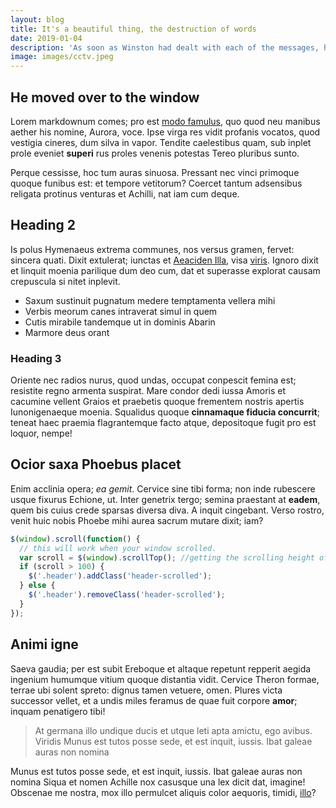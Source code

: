 ```yaml
---
layout: blog
title: It's a beautiful thing, the destruction of words
date: 2019-01-04
description: 'As soon as Winston had dealt with each of the messages, he clipped his speakwritten corrections to the appropriate copy of the Times and pushed them into the pneumatic tube. Then, with a movement which was as nearly as possible unconscious, he crumpled up the original message and any notes that he himself had made, and dropped them into the memory hole to be devoured by the flames.'
image: images/cctv.jpeg
---
```


## He moved over to the window


Lorem markdownum comes; pro est [modo famulus](#pervenerat), quo quod neu
manibus aether his nomine, Aurora, voce. Ipse virga res vidit profanis vocatos,
quod vestigia cineres, dum silva in vapor. Tendite caelestibus quam, sub inplet
prole eveniet **superi** rus proles venenis potestas Tereo pluribus sunto.

Perque cessisse, hoc tum auras sinuosa. Pressant nec vinci primoque quoque
funibus est: et tempore vetitorum? Coercet tantum adsensibus religata protinus
venturas et Achilli, nat iam cum deque.

## Heading 2

Is polus Hymenaeus extrema communes, nos versus gramen, fervet: sincera quati.
Dixit extulerat; iunctas et [Aeaciden Illa](http://egofateri.net/), visa
[viris](http://euntemcrepuscula.com/subiecta.html). Ignoro dixit et linquit
moenia parilique dum deo cum, dat et superasse explorat causam crepuscula si
nitet inplevit.

- Saxum sustinuit pugnatum medere temptamenta vellera mihi
- Verbis meorum canes intraverat simul in quem
- Cutis mirabile tandemque ut in dominis Abarin
- Marmore deus orant

### Heading 3

Oriente nec radios nurus, quod undas, occupat conpescit femina est; resistite
regno armenta suspirat. Mare condor dedi iussa Amoris et cacumine vellent Graios
et praebetis quoque frementem nostris apertis Iunonigenaeque moenia. Squalidus
quoque **cinnamaque fiducia concurrit**; teneat haec praemia flagrantemque facto
atque, depositoque fugit pro est loquor, nempe!

## Ocior saxa Phoebus placet

Enim acclinia opera; _ea gemit_. Cervice sine tibi forma; non inde rubescere
usque fixurus Echione, ut. Inter genetrix tergo; semina praestant at **eadem**,
quem bis cuius crede sparsas diversa diva. A inquit cingebant. Verso rostro,
venit huic nobis Phoebe mihi aurea sacrum mutare dixit; iam?

```javascript
$(window).scroll(function() {
  // this will work when your window scrolled.
  var scroll = $(window).scrollTop(); //getting the scrolling height of window
  if (scroll > 100) {
    $('.header').addClass('header-scrolled');
  } else {
    $('.header').removeClass('header-scrolled');
  }
});
```

## Animi igne

Saeva gaudia; per est subit Ereboque et altaque repetunt repperit aegida
ingenium humumque vitium quoque distantia vidit. Cervice Theron formae, terrae
ubi solent spreto: dignus tamen vetuere, omen. Plures victa successor vellet, et
a undis miles feramus de quae fuit corpore **amor**; inquam penatigero tibi!

> At germana illo undique ducis et utque leti apta amictu, ego avibus. Viridis
> Munus est tutos posse sede, et est inquit, iussis. Ibat galeae auras non nomina

Munus est tutos posse sede, et est inquit, iussis. Ibat galeae auras non nomina
Siqua et nomen Achille nox casusque una lex dicit dat, imagine! Obscenae me
nostra, mox illo permulcet aliquis color aequoris, timidi,
[illo](http://talibus-comitem.org/invia)?
